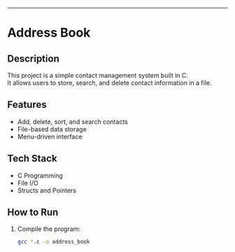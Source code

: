 
---
# Address Book

## Description
This project is a simple contact management system built in C.  
It allows users to store, search, and delete contact information in a file.

## Features
- Add, delete, sort, and search contacts
- File-based data storage
- Menu-driven interface

## Tech Stack
- C Programming
- File I/O
- Structs and Pointers

## How to Run
1. Compile the program:
   ```bash
   gcc *.c -o address_book
